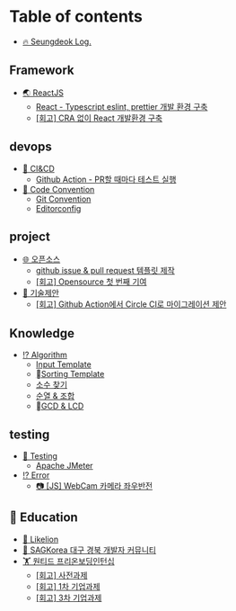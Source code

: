 # Table of contents

* [🔥 Seungdeok Log.](README.md)

## Framework

* [🌏 ReactJS](framework/reactjs/README.md)
  * [React - Typescript eslint, prettier 개발 환경 구축](framework/reactjs/react-typescript-eslint-prettier.md)
  * [\[회고\] CRA 없이 React 개발환경 구축](framework/reactjs/react-without-cra.md)

## devops

* [🧪 CI\&CD](devops/ci-and-cd/README.md)
  * [Github Action - PR할 때마다 테스트 실행](devops/ci-and-cd/github-action-pr.md)
* [💬 Code Convention](devops/code-convention/README.md)
  * [Git Convention](devops/code-convention/git-convention.md)
  * [Editorconfig](devops/code-convention/editorconfig.md)

## project

* [🌐 오픈소스](project/opensource/README.md)
  * [github issue & pull request 템플릿 제작](project/opensource/github-issue-and-pull-request.md)
  * [\[회고\] Opensource 첫 번째 기여](project/opensource/first-commit.md)
* [📄 기술제안](project/tech-proposal/README.md)
  * [\[회고\] Github Action에서 Circle CI로 마이그레이션 제안](skill/devops/challenge/github-action-circle-ci.md)

## Knowledge

* [⁉ Algorithm](knowledge/algorithm/README.md)
  * [Input Template](knowledge/algorithm/input-template.md)
  * [Sorting Template](knowledge/algorithm/sorting-template.md)
  * [소수 찾기](knowledge/algorithm/undefined.md)
  * [순열 & 조합](knowledge/algorithm/and.md)
  * [GCD & LCD](knowledge/algorithm/gcd-and-lcd.md)

## testing

* [🧪 Testing](testing/testing/README.md)
  * [Apache JMeter](testing/testing/apache-jmeter.md)
* [⁉ Error](testing/error.md)
  * [📷 \[JS\] WebCam 카메라 좌우반전](skill/reactjs/challenge/web-webcam.md)

## 🌳 Education <a href="#edu" id="edu"></a>

* [🦁 Likelion](edu/likelion.md)
* [👫 SAGKorea 대구 경북 개발자 커뮤니티](edu/sagkorea.md)
* [🏋 원티드 프리온보딩인턴십](edu/wanted-internship/README.md)
  * [\[회고\] 사전과제](edu/wanted-internship/section-task.md)
  * [\[회고\] 1차 기업과제](edu/wanted-internship/section-task-1.md)
  * [\[회고\] 3차 기업과제](edu/wanted-internship/section-task-2.md)

